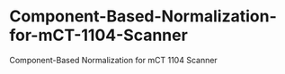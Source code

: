 # Component-Based-Normalization-for-mCT-1104-Scanner
Component-Based Normalization for mCT 1104 Scanner
